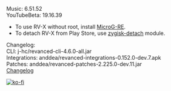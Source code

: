 Music: 6.51.52  
YouTubeBeta: 19.16.39  
- To use RV-X without root, install [MicroG-RE](https://github.com/WSTxda/MicroG-RE/releases/latest).  
- To detach RV-X from Play Store, use [zygisk-detach](https://github.com/j-hc/zygisk-detach) module.  

Changelog:  
CLI: j-hc/revanced-cli-4.6.0-all.jar  
Integrations: anddea/revanced-integrations-0.152.0-dev.7.apk  
Patches: anddea/revanced-patches-2.225.0-dev.11.jar  
[Changelog](https://github.com/anddea/revanced-patches/releases/tag/vdev.11)  
  
[![ko-fi](https://ko-fi.com/img/githubbutton_sm.svg)](https://ko-fi.com/W7W8VRK0S)  
